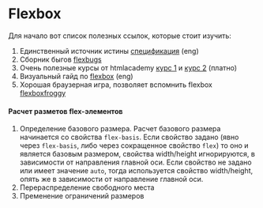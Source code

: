 # Flexbox

Для начало вот список полезных ссылок, которые стоит изучить:  
1. Единственный источник истины [спецификация](https://www.w3.org/TR/css-flexbox-1/) (eng)  
2. Сборник быгов [flexbugs](https://github.com/philipwalton/flexbugs)  
3. Очень полезные курсы от htmlacademy [курс 1](https://htmlacademy.ru/courses/96) и [курс 2](https://htmlacademy.ru/courses/113) (платно)  
4. Визуальный гайд по [flexbox](https://medium.com/@js_tut/the-complete-css-flex-box-tutorial-d17971950bdc) (eng)  
5. Хорошая браузерная игра, позволяет вспомнить flexbox [flexboxfroggy](http://flexboxfroggy.com/#ru)  

#### Расчет разметов flex-элементов

1. Определение базового размера.
Расчет базового размера начинается со свойства `flex-basis`. Если свойство задано (явно через `flex-basis`, либо через сокращенное свойство `flex`) то оно и является базовым размером, свойства width/height игнорируются, в зависимости от направления главной оси.
Если свойство не задано или имеет значение `auto`, тогда используется свойство width/height, опять же в зависимости от направление главной оси.
2. Перераспределение свободного места
3. Пременение ограничений размеров
